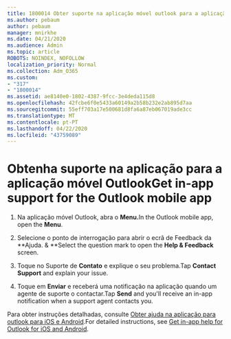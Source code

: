 ```yaml
---
title: 1800014 Obter suporte na aplicação móvel outlook para a aplicação móvel Outlook
ms.author: pebaum
author: pebaum
manager: mnirkhe
ms.date: 04/21/2020
ms.audience: Admin
ms.topic: article
ROBOTS: NOINDEX, NOFOLLOW
localization_priority: Normal
ms.collection: Adm_O365
ms.custom:
- "317"
- "1800014"
ms.assetid: ae8140e0-1802-4387-9fcc-3e4deda115d8
ms.openlocfilehash: 42fcbe6f0e5433a60149a2b58b232e2ab895d7aa
ms.sourcegitcommit: 55eff703a17e500681d8fa6a87eb067019ade3cc
ms.translationtype: MT
ms.contentlocale: pt-PT
ms.lasthandoff: 04/22/2020
ms.locfileid: "43759089"
---
```

# <a name="get-in-app-support-for-the-outlook-mobile-app"></a><span data-ttu-id="7fd60-102">Obtenha suporte na aplicação para a aplicação móvel Outlook</span><span class="sxs-lookup"><span data-stu-id="7fd60-102">Get in-app support for the Outlook mobile app</span></span>

1. <span data-ttu-id="7fd60-103">Na aplicação móvel Outlook, abra o **Menu.**</span><span class="sxs-lookup"><span data-stu-id="7fd60-103">In the Outlook mobile app, open the **Menu**.</span></span>

2. <span data-ttu-id="7fd60-104">Selecione o ponto de interrogação para abrir o ecrã de Feedback da \*\*Ajuda. &amp; \*\*</span><span class="sxs-lookup"><span data-stu-id="7fd60-104">Select the question mark to open the **Help &amp; Feedback** screen.</span></span>

3. <span data-ttu-id="7fd60-105">Toque no Suporte de **Contato** e explique o seu problema.</span><span class="sxs-lookup"><span data-stu-id="7fd60-105">Tap **Contact Support** and explain your issue.</span></span>

4. <span data-ttu-id="7fd60-106">Toque em **Enviar** e receberá uma notificação na aplicação quando um agente de suporte o contactar.</span><span class="sxs-lookup"><span data-stu-id="7fd60-106">Tap **Send** and you'll receive an in-app notification when a support agent contacts you.</span></span>

<span data-ttu-id="7fd60-107">Para obter instruções detalhadas, consulte [Obter ajuda na aplicação para outlook para iOS e Android](https://support.office.com/article/218a22d1-9fa5-4889-b689-de1c63493243.aspx#ID0EAABAAA=Contact_Support).</span><span class="sxs-lookup"><span data-stu-id="7fd60-107">For detailed instructions, see [Get in-app help for Outlook for iOS and Android](https://support.office.com/article/218a22d1-9fa5-4889-b689-de1c63493243.aspx#ID0EAABAAA=Contact_Support).</span></span>
